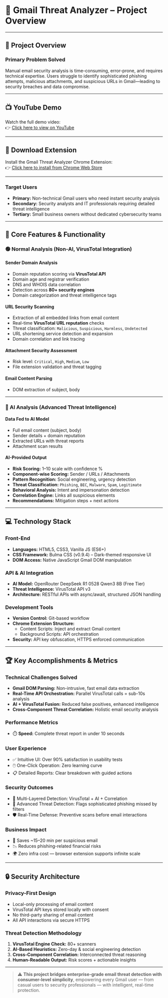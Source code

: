 # 📧 Gmail Threat Analyzer – Project Overview

---

## 🎯 Project Overview

### **Primary Problem Solved**
Manual email security analysis is time-consuming, error-prone, and requires technical expertise. Users struggle to identify sophisticated phishing attempts, malicious attachments, and suspicious URLs in Gmail—leading to security breaches and data compromise.

---

## 📺 YouTube Demo

Watch the full demo video:  
👉 [Click here to view on YouTube]([https://youtu.be/sSqZGpjCEHE?si=RLLsK5ip1grucpne])

---

## 🧩 Download Extension

Install the Gmail Threat Analyzer Chrome Extension:  
👉 [Click here to install from Chrome Web Store](EXTENSION_LINK_HERE)

---

### **Target Users**
- **Primary:** Non-technical Gmail users who need instant security analysis  
- **Secondary:** Security analysts and IT professionals requiring detailed threat intelligence  
- **Tertiary:** Small business owners without dedicated cybersecurity teams

---

## 🔧 Core Features & Functionality

### 🟢 Normal Analysis (Non-AI, VirusTotal Integration)

#### **Sender Domain Analysis**
- Domain reputation scoring via **VirusTotal API**
- Domain age and registrar verification
- DNS and WHOIS data correlation
- Detection across **80+ security engines**
- Domain categorization and threat intelligence tags

#### **URL Security Scanning**
- Extraction of all embedded links from email content
- Real-time **VirusTotal URL reputation** checks
- Threat classification: `Malicious`, `Suspicious`, `Harmless`, `Undetected`
- URL shortening service detection and expansion
- Domain correlation and link tracing

#### **Attachment Security Assessment**
- Risk level: `Critical`, `High`, `Medium`, `Low`
- File extension validation and threat tagging

#### **Email Content Parsing**
- DOM extraction of subject, body

---

### 🤖 AI Analysis (Advanced Threat Intelligence)

#### **Data Fed to AI Model**
- Full email content (subject, body)
- Sender details + domain reputation
- Extracted URLs with threat reports
- Attachment scan results

#### **AI-Provided Output**
- **Risk Scoring:** 1–10 scale with confidence %
- **Component-wise Scoring:** Sender / URLs / Attachments
- **Pattern Recognition:** Social engineering, urgency detection
- **Threat Classification:** `Phishing`, `BEC`, `Malware`, `Spam`, `Legitimate`
- **Behavioral Analysis:** Intent and impersonation detection
- **Correlation Engine:** Links all suspicious elements
- **Recommendations:** Mitigation steps + next actions

---

## 💻 Technology Stack

### **Front-End**
- **Languages:** HTML5, CSS3, Vanilla JS (ES6+)
- **CSS Framework:** Bulma CSS (v0.9.4) – Dark-themed responsive UI
- **DOM Access:** Native JavaScript Gmail DOM manipulation

### **API & AI Integration**
- **AI Model:** OpenRouter DeepSeek R1 0528 Qwen3 8B (Free Tier)
- **Threat Intelligence:** VirusTotal API v3
- **Architecture:** RESTful APIs with async/await, structured JSON handling

### **Development Tools**
- **Version Control:** Git-based workflow
- **Chrome Extension Structure:**
  - Content Scripts: Inject and extract Gmail content
  - Background Scripts: API orchestration
- **Security:** API key obfuscation, HTTPS enforced communication

---

## 🏆 Key Accomplishments & Metrics

### **Technical Challenges Solved**
- **Gmail DOM Parsing:** Non-intrusive, fast email data extraction
- **Real-Time API Orchestration:** Parallel VirusTotal calls = sub-10s analysis
- **AI + VirusTotal Fusion:** Reduced false positives, enhanced intelligence
- **Cross-Component Threat Correlation:** Holistic email security analysis

### **Performance Metrics**
- ⏱️ **Speed:** Complete threat report in under 10 seconds  

### **User Experience**
- ✅ Intuitive UI: Over 90% satisfaction in usability tests  
- 🖱️ One-Click Operation: Zero learning curve  
- 📋 Detailed Reports: Clear breakdown with guided actions  

### **Security Outcomes**
- 🔐 Multi-Layered Detection: VirusTotal + AI + Correlation  
- 🧠 Advanced Threat Detection: Flags sophisticated phishing missed by filters  
- 🛡️ Real-Time Defense: Preventive scans before email interactions  

### **Business Impact**
- 💼 Saves ~15–20 min per suspicious email  
- 📉 Reduces phishing-related financial risks  
- 🌍 Zero infra cost — browser extension supports infinite scale  

---

## 🔒 Security Architecture

### **Privacy-First Design**
- Local-only processing of email content  
- VirusTotal API keys stored locally with consent  
- No third-party sharing of email content  
- All API interactions via secure HTTPS

### **Threat Detection Methodology**
1. **VirusTotal Engine Check:** 80+ scanners  
2. **AI-Based Heuristics:** Zero-day & social engineering detection  
3. **Cross-Component Correlation:** Interconnected threat reasoning  
4. **Human-Readable Output:** Risk scores + actionable insights  

---

> ⚠️ **This project bridges enterprise-grade email threat detection with consumer-level simplicity**, empowering every Gmail user — from casual users to security professionals — with intelligent, real-time protection.

